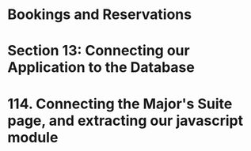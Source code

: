 # Bookings and Reservations

# Section 13: Connecting our Application to the Database

# 114. Connecting the Major's Suite page, and extracting our javascript module
